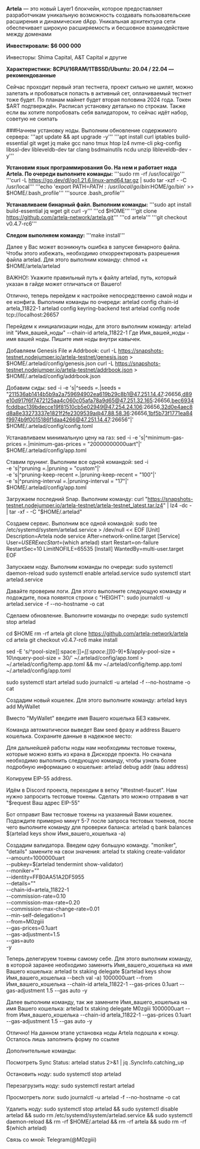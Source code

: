 **Artela** — это новый Layer1 блокчейн, которое предоставляет разработчикам уникальную возможность создавать пользовательские расширения и динамические dApp. Уникальная архитектура сети обеспечивает широкую расширяемость и бесшовное взаимодействие между доменами

**Инвестировали: $6 000 000**

Инвесторы: Shima Capital, A&T Capital и другие

**Характеристики: 8CPU/16RAM/1TBSSD/Ubuntu: 20.04 / 22.04 — рекомендованные**

Сейчас проходит первый этап тестнета, проект сильно не шилят, можно залетать и пробоваться попасть в активный сет, оплачиваемый тестнет тоже будет. По планам майнет будет вторая половина 2024 года. Токен $ART подтверждён. Расписал установку детально по строкам. Также если вы хотите попробовать себя валидатором, то сейчас идёт набор, советую не скипать

###Начнем установку ноды. Выполним обновление содержимого сервера:
'''apt update && apt upgrade -y'''
'''apt install curl iptables build-essential git wget jq make gcc nano tmux htop lz4 nvme-cli pkg-config libssl-dev libleveldb-dev tar clang bsdmainutils ncdu unzip libleveldb-dev -y'''

**Установим язык программирования Go. На нем и работает нода Artela. По очереди выполните команды:**
'''sudo rm -rf /usr/local/go'''
'''curl -L https://go.dev/dl/go1.21.6.linux-amd64.tar.gz | sudo tar -xzf - -C /usr/local'''
'''echo 'export PATH=$PATH:/usr/local/go/bin:$HOME/go/bin' >> $HOME/.bash_profile'''
'''source .bash_profile'''

**Устанавливаем бинарный файл. Выполним команды:**
'''sudo apt install build-essential jq wget git curl  -y'''
'''cd $HOME'''
'''git clone https://github.com/artela-network/artela.git'''
'''cd artela'''
'''git checkout v0.4.7-rc6'''

**Следом выполняем команду:**
'''make install'''

Далее у Вас может возникнуть ошибка в запуске бинарного файла. Чтобы этого избежать, необходимо откорректировать разрешения файла artelad. Для этого выполним команду:
chmod +x $HOME/artela/artelad

ВАЖНО!: Укажите правильный путь к файлу artelad, путь, который указан в гайде может отличаться от Вашего!

Отлично, теперь перейдем к настройке непосредственно самой ноды и ее конфига. Выполним команды по очереди:
artelad config chain-id artela_11822-1
artelad config keyring-backend test
artelad config node tcp://localhost:26657

Перейдем к инициализации ноды, для этого выполним команду:
artelad init "Имя_вашей_ноды" --chain-id artela_11822-1
Где Имя_вашей_ноды - имя вашей ноды. Пишите имя ноды внутри кавычек.

Добавляем Genesis File и Addrbook:
curl -L https://snapshots-testnet.nodejumper.io/artela-testnet/genesis.json > $HOME/.artelad/config/genesis.json
curl -L https://snapshots-testnet.nodejumper.io/artela-testnet/addrbook.json > $HOME/.artelad/config/addrbook.json

Добавим сиды:
sed -i -e 's|^seeds *=.*|seeds = "211536ab1414b5b9a2a759694902ea619b29c8b1@47.251.14.47:26656,d89e10d917f6f7472125aa4c060c05afa78a9d65@47.251.32.165:26656,bec6934fcddbac139bdecce19f81510cb5e02949@47.254.24.106:26656,32d0e4aec8d8a8e33273337e1821f2fe2309539a@47.88.58.36:26656,1bf5b73f1771ea84f9974b9f0015186f1daa4266@47.251.14.47:26656"|' $HOME/.artelad/config/config.toml

Устанавливаем минимальную цену на газ:
sed -i -e 's|^minimum-gas-prices *=.*|minimum-gas-prices = "20000000000uart"|' $HOME/.artelad/config/app.toml

Ставим прунинг. Выполним все одной командой:
sed -i \
  -e 's|^pruning *=.*|pruning = "custom"|' \
  -e 's|^pruning-keep-recent *=.*|pruning-keep-recent = "100"|' \
  -e 's|^pruning-interval *=.*|pruning-interval = "17"|' \
  $HOME/.artelad/config/app.toml

Загружаем последний Snap. Выполним команду:
curl "https://snapshots-testnet.nodejumper.io/artela-testnet/artela-testnet_latest.tar.lz4" | lz4 -dc - | tar -xf - -C "$HOME/.artelad"

Создаем сервис. Выполним все одной командой:
sudo tee /etc/systemd/system/artelad.service > /dev/null << EOF
[Unit]
Description=Artela node service
After=network-online.target
[Service]
User=$USER
ExecStart=$(which artelad) start
Restart=on-failure
RestartSec=10
LimitNOFILE=65535
[Install]
WantedBy=multi-user.target
EOF

Запускаем ноду. Выполним команды по очереди:
sudo systemctl daemon-reload
sudo systemctl enable artelad.service
sudo systemctl start artelad.service

Давайте проверим логи. Для этого выполните следующую команду и подождите, пока появятся строки с "HEIGHT":
sudo journalctl -u artelad.service -f --no-hostname -o cat

Сделаем обновление. Выполните команды по очереди:
sudo systemctl stop artelad

cd $HOME
rm -rf artela
git clone https://github.com/artela-network/artela
cd artela
git checkout v0.4.7-rc6
make install

sed -E 's/^pool-size[[:space:]]*=[[:space:]]*[0-9]+$/apply-pool-size = 10\nquery-pool-size = 30/' ~/.artelad/config/app.toml > ~/.artelad/config/temp.app.toml && mv ~/.artelad/config/temp.app.toml ~/.artelad/config/app.toml

sudo systemctl start artelad
sudo journalctl -u artelad -f --no-hostname -o cat

Создадим новый кошелек. Для этого выполните команду:
artelad keys add MyWallet

Вместо "MyWallet" введите имя Вашего кошелька БЕЗ кавычек.

Команда автоматически выведет Вам seed фразу и address Вашего кошелька. Сохраните данные в надежное место:

Для дальнейшей работы ноды нам необходимы тестовые токены, которые можно взять из крана в Дискорде проекта. Но сначала необходимо выполнить следующую команду, чтобы узнать более подробную информацию о кошельке:
artelad debug addr (ваш address)

Копируем EIP-55 address.

Идём в Discord проекта, переходим в ветку "#testnet-faucet". Нам нужно запросить тестовые токены. Сделать это можно отправив в чат "$request Ваш адрес EIP-55"

Бот отправит Вам тестовые токены на указанный Вами кошелек. Подождите примерно минут 5-7 после запроса тестовых токенов, после чего выполните команду для проверки баланса:
artelad q bank balances $(artelad keys show Имя_вашего_кошелька -a)

Создадим валидатора. Введем одну большую команду. "moniker", "details" замените на свои значения:
artelad tx staking create-validator \
--amount=1000000uart \
--pubkey=$(artelad tendermint show-validator) \
--moniker="" \
--identity=FFB0AA51A2DF5955 \
--details="" \
--chain-id=artela_11822-1 \
--commission-rate=0.10 \
--commission-max-rate=0.20 \
--commission-max-change-rate=0.01 \
--min-self-delegation=1 \
--from=M0zgiii \
--gas-prices=0.1uart \
--gas-adjustment=1.5 \
--gas=auto \
-y 

Теперь делегируем токены самому себе. Для этого выполним команду, в которой заранее необходимо заменить Имя_вашего_кошелька на имя Вашего кошелька:
artelad tx staking delegate $(artelad keys show Имя_вашего_кошелька --bech val -a) 1000000uart --from Имя_вашего_кошелька --chain-id artela_11822-1 --gas-prices 0.1uart --gas-adjustment 1.5 --gas auto -y 

Далее выполним команду, так же замените Имя_вашего_кошелька на имя Вашего кошелька:
artelad tx staking delegate M0zgiii 1000000uart --from Имя_вашего_кошелька --chain-id artela_11822-1 --gas-prices 0.1uart --gas-adjustment 1.5 --gas auto -y

Отлично! На данном этапе установка ноды Artela подошла к концу. Осталось лишь заполнить форму по ссылке



Дополнительные команды:

Посмотреть Sync Status:
artelad status 2>&1 | jq .SyncInfo.catching_up

Остановить ноду:
sudo systemctl stop artelad

Перезагрузить ноду:
sudo systemctl restart artelad

Просмотреть логи:
sudo journalctl -u artelad -f --no-hostname -o cat

Удалить ноду:
sudo systemctl stop artelad && sudo systemctl disable artelad && sudo rm /etc/systemd/system/artelad.service && sudo systemctl daemon-reload && rm -rf $HOME/.artelad && rm -rf artela && sudo rm -rf $(which artelad) 

Связь со мной: Telegram(@M0zgiii)




